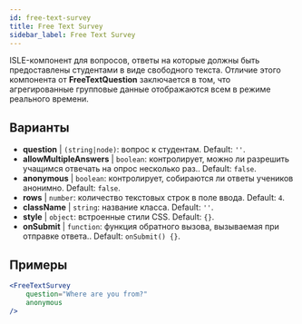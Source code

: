 ```yaml
---
id: free-text-survey 
title: Free Text Survey
sidebar_label: Free Text Survey
---
```


ISLE-компонент для вопросов, ответы на которые должны быть предоставлены студентами в виде свободного текста. Отличие этого компонента от **FreeTextQuestion** заключается в том, что агрегированные групповые данные отображаются всем в режиме реального времени.

## Варианты

* __question__ | `(string|node)`: вопрос к студентам. Default: `''`.
* __allowMultipleAnswers__ | `boolean`: контролирует, можно ли разрешить учащимся отвечать на опрос несколько раз.. Default: `false`.
* __anonymous__ | `boolean`: контролирует, собираются ли ответы учеников анонимно. Default: `false`.
* __rows__ | `number`: количество текстовых строк в поле ввода. Default: `4`.
* __className__ | `string`: название класса. Default: `''`.
* __style__ | `object`: встроенные стили CSS. Default: `{}`.
* __onSubmit__ | `function`: функция обратного вызова, вызываемая при отправке ответа.. Default: `onSubmit() {}`.


## Примеры

```jsx live
<FreeTextSurvey 
    question="Where are you from?"
    anonymous
/>
``` 

